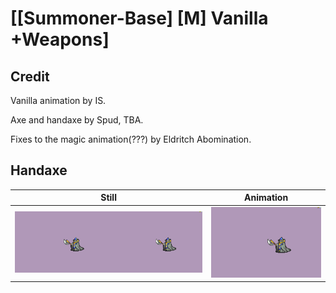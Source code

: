 # [\[Summoner-Base\] \[M\] Vanilla +Weapons]

## Credit

Vanilla animation by IS.

Axe and handaxe by Spud, TBA.

Fixes to the magic animation(???) by Eldritch Abomination.
	
## Handaxe

| Still | Animation |
| :---: | :-------: |
| ![Handaxe still](./Handaxe_000.png) | ![Handaxe animation](./Handaxe.gif) |
